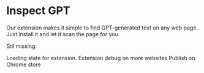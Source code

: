 # Inspect GPT

Our extension makes it simple to find GPT-generated text on any web page. Just install it and let it scan the page for you.

Stil missing:

Loading state for extension.
Extension debug on more websites
Publish on Chrome store
